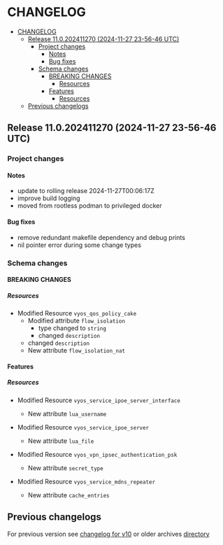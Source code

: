 
# CHANGELOG

<!--TOC-->

- [CHANGELOG](#changelog)
  - [Release 11.0.202411270 (2024-11-27 23-56-46 UTC)](#release-110202411270-2024-11-27-23-56-46-utc)
    - [Project changes](#project-changes)
      - [Notes](#notes)
      - [Bug fixes](#bug-fixes)
    - [Schema changes](#schema-changes)
      - [BREAKING CHANGES](#breaking-changes)
        - [Resources](#resources)
      - [Features](#features)
        - [Resources](#resources-1)
  - [Previous changelogs](#previous-changelogs)

<!--TOC-->


## Release 11.0.202411270 (2024-11-27 23-56-46 UTC)
### Project changes
#### Notes
* update to rolling release 2024-11-27T00:06:17Z
* improve build logging
* moved from rootless podman to privileged docker
#### Bug fixes
* remove redundant makefile dependency and debug prints
* nil pointer error during some change types

### Schema changes
#### BREAKING CHANGES

##### Resources
* Modified Resource `vyos_qos_policy_cake`
	* Modified attribute `flow_isolation`
		* type changed to `string`
		* changed `description`
	* changed `description`
	* New attribute `flow_isolation_nat`





#### Features

##### Resources
* Modified Resource `vyos_service_ipoe_server_interface`
	* New attribute `lua_username`

* Modified Resource `vyos_service_ipoe_server`
	* New attribute `lua_file`

* Modified Resource `vyos_vpn_ipsec_authentication_psk`
	* New attribute `secret_type`

* Modified Resource `vyos_service_mdns_repeater`
	* New attribute `cache_entries`








## Previous changelogs
For previous version see [changelog for v10](data/changelogs/CHANGELOG-v10.md) or older archives [directory](data/changelogs/)
